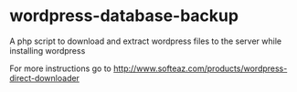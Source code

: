 # wordpress-database-backup
A php script to download and extract wordpress files to the server while installing wordpress

For more instructions go to http://www.softeaz.com/products/wordpress-direct-downloader